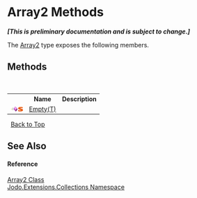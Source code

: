 # Array2 Methods
 _**\[This is preliminary documentation and is subject to change.\]**_

The <a href="T_Jodo_Extensions_Collections_Array2">Array2</a> type exposes the following members.


## Methods
&nbsp;<table><tr><th></th><th>Name</th><th>Description</th></tr><tr><td>![Public method](media/pubmethod.gif "Public method")![Static member](media/static.gif "Static member")</td><td><a href="M_Jodo_Extensions_Collections_Array2_Empty__1">Empty(T)</a></td><td /></tr></table>&nbsp;
<a href="#array2-methods">Back to Top</a>

## See Also


#### Reference
<a href="T_Jodo_Extensions_Collections_Array2">Array2 Class</a><br /><a href="N_Jodo_Extensions_Collections">Jodo.Extensions.Collections Namespace</a><br />